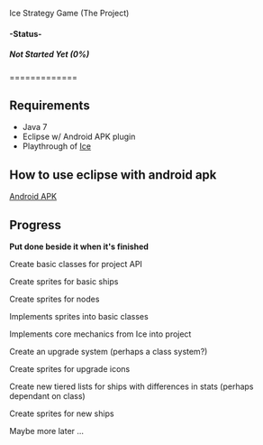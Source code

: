 Ice Strategy Game (The Project)

#### -Status-
##### Not Started Yet (0%)
=============
## Requirements
* Java 7
* Eclipse w/ Android APK plugin
* Playthrough of [Ice]

## How to use eclipse with android apk
[Android APK]

## Progress
__Put done beside it when it's finished__

Create basic classes for project API

Create sprites for basic ships

Create sprites for nodes

Implements sprites into basic classes

Implements core mechanics from Ice into project

Create an upgrade system (perhaps a class system?)

Create sprites for upgrade icons

Create new tiered lists for ships with differences in stats (perhaps dependant on class)

Create sprites for new ships

Maybe more later ...

[Android APK]: https://stuff.mit.edu/afs/sipb/project/android/docs/sdk/installing/installing-adt.html
[Ice]: https://play.google.com/store/apps/details?id=com.queader.ice&hl=en
